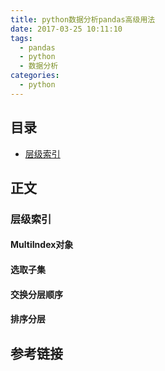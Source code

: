```yaml
---
title: python数据分析pandas高级用法
date: 2017-03-25 10:11:10
tags: 
  - pandas
  - python
  - 数据分析
categories:
  - python
---
```


## 目录

* [层级索引](#jumpceng)

## 正文

### <span id="jumpceng">层级索引</span>

#### MultiIndex对象

#### 选取子集

#### 交换分层顺序

#### 排序分层

## 参考链接
